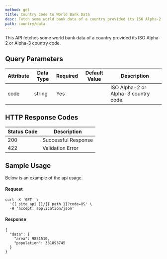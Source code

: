 ```yaml
---
method: get
title: Country Code to World Bank Data
desc: Fetch some world bank data of a country provided its ISO Alpha-2 or Alpha-3 country code.
path: country/data
---
```


This API fetches some world bank data of a country provided its ISO Alpha-2 or Alpha-3 country code.

## Query Parameters

| Attribute | Data Type | Required | Default Value |Description |
| ----------- | ----------- | -----------  | ----------- | ----------- |
| code | string | Yes | | ISO Alpha-2 or Alpha-3 country code.  |

## HTTP Response Codes

| Status Code | Description |
| ----------- | ----------- |
| 200 | Successful Response |
| 422 | Validation Error |

## Sample Usage

Below is an example of the api usage. 

#### Request

```
curl -X 'GET' \
  '{{ site_api }}/{{ path }}?code=US' \
  -H 'accept: application/json'
```

#### Response

```
{
  "data": {
    "area": 9831510,
    "population": 331893745
  }
}
```
